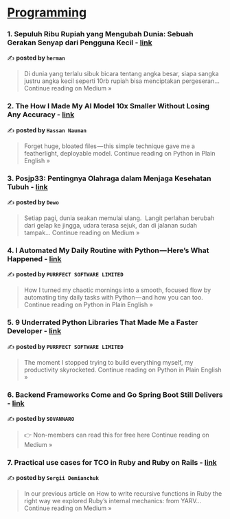
<h1><a href=https://medium.com/tag/programming/recommended target="_blank" rel="noopener noreferrer">Programming</a></h1>
<h3>1. Sepuluh Ribu Rupiah yang Mengubah Dunia: Sebuah Gerakan Senyap dari Pengguna Kecil - <a href="https://medium.com/@POSJP33TERPERCAYA/sepuluh-ribu-rupiah-yang-mengubah-dunia-sebuah-gerakan-senyap-dari-pengguna-kecil-167506bc4849?source=rss------programming-5" target="_blank" rel="noopener noreferrer">link</a></h3>

✍️ **posted by `herman`**

<blockquote>Di dunia yang terlalu sibuk bicara tentang angka besar, siapa sangka justru angka kecil seperti 10rb rupiah bisa menciptakan pergeseran…
Continue reading on Medium »</blockquote>

<h3>2. The How I Made My AI Model 10x Smaller Without Losing Any Accuracy - <a href="https://python.plainenglish.io/the-how-i-made-my-ai-model-10x-smaller-without-losing-any-accuracy-f5333b6915b4?source=rss------programming-5" target="_blank" rel="noopener noreferrer">link</a></h3>

✍️ **posted by `Hassan Nauman`**

<blockquote>Forget huge, bloated files — this simple technique gave me a featherlight, deployable model.
Continue reading on Python in Plain English »</blockquote>

<h3>3. Posjp33: Pentingnya Olahraga dalam Menjaga Kesehatan Tubuh - <a href="https://medium.com/@dewo170501/posjp33-pentingnya-olahraga-dalam-menjaga-kesehatan-tubuh-e346af4cb85b?source=rss------programming-5" target="_blank" rel="noopener noreferrer">link</a></h3>

✍️ **posted by `Dewo`**

<blockquote>Setiap pagi, dunia seakan memulai ulang.
 Langit perlahan berubah dari gelap ke jingga, udara terasa sejuk, dan di jalanan sudah tampak…
Continue reading on Medium »</blockquote>

<h3>4.  I Automated My Daily Routine with Python — Here’s What Happened - <a href="https://python.plainenglish.io/i-automated-my-daily-routine-with-python-heres-what-happened-d854c8e6dbb9?source=rss------programming-5" target="_blank" rel="noopener noreferrer">link</a></h3>

✍️ **posted by `PURRFECT SOFTWARE LIMITED`**

<blockquote>How I turned my chaotic mornings into a smooth, focused flow by automating tiny daily tasks with Python — and how you can too.
Continue reading on Python in Plain English »</blockquote>

<h3>5. 9 Underrated Python Libraries That Made Me a Faster Developer - <a href="https://python.plainenglish.io/9-underrated-python-libraries-that-made-me-a-faster-developer-94b3aec75ee2?source=rss------programming-5" target="_blank" rel="noopener noreferrer">link</a></h3>

✍️ **posted by `PURRFECT SOFTWARE LIMITED`**

<blockquote>The moment I stopped trying to build everything myself, my productivity skyrocketed.
Continue reading on Python in Plain English »</blockquote>

<h3>6. Backend Frameworks Come and Go Spring Boot Still Delivers - <a href="https://medium.com/@sovannaro/backend-frameworks-come-and-go-spring-boot-still-delivers-0541821290f4?source=rss------programming-5" target="_blank" rel="noopener noreferrer">link</a></h3>

✍️ **posted by `SOVANNARO`**

<blockquote>👉 Non-members can read this for free here
Continue reading on Medium »</blockquote>

<h3>7. Practical use cases for TCO in Ruby and Ruby on Rails - <a href="https://medium.com/@sdemian/practical-use-cases-for-tco-in-ruby-and-ruby-on-rails-5dea0565b205?source=rss------programming-5" target="_blank" rel="noopener noreferrer">link</a></h3>

✍️ **posted by `Sergii Demianchuk`**

<blockquote>In our previous article on How to write recursive functions in Ruby the right way we explored Ruby’s internal mechanics: from YARV…
Continue reading on Medium »</blockquote>

